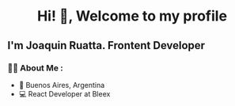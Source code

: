 <div align="center">
  <h1 align="center">
    Hi! 👋, Welcome to my profile
  </h1>
</div>


<h2>I'm Joaquin Ruatta. Frontent Developer</h2>

### 👨‍💻 About Me :
- :house_with_garden:  Buenos Aires, Argentina
- 💻  React Developer at Bleex

